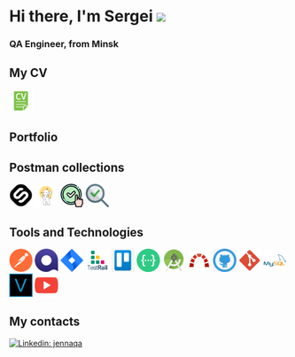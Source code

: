  # Hi there, I'm Sergei ![](https://github.com/blackcater/blackcater/raw/main/images/Hi.gif) 
### QA Engineer, from Minsk


<h2>My CV</h2>
<a href="https://rabota.by/resume/2596e9b3ff09aef1200039ed1f6d744e396173"><img src="https://github.com/SergeiAkul/SergeiAkul/blob/main/icons/CV.png" alt="https://rabota.by/resume/2596e9b3ff09aef1200039ed1f6d744e396173" style="width:42px;height:42px;"></a>

<h2>Portfolio</h2>



<h2>Postman collections</h2>
<a href="https://github.com/SergeiAkul/Postman_Collection/blob/main/Stepik.postman_collection.json"><img src="https://github.com/SergeiAkul/SergeiAkul/blob/main/icons/stepik1.png" alt="https://github.com/SergeiAkul/Postman_Collection/blob/main/Stepik.postman_collection.json" style="width:42px;height:42px;"></a>
<a href="https://github.com/SergeiAkul/Postman_Collection/blob/main/Practice%20for%20petstore.postman_collection.json"><img src="https://github.com/SergeiAkul/SergeiAkul/blob/main/icons/Collection1.png" alt="https://github.com/SergeiAkul/Postman_Collection/blob/main/Practice%20for%20petstore.postman_collection.json" style="width:42px;height:42px;"></a>
<a href="https://github.com/SergeiAkul/Postman_Collection/blob/main/Practice.postman_collection.json"><img src="https://github.com/SergeiAkul/SergeiAkul/blob/main/icons/Check1.png" alt="https://github.com/SergeiAkul/Postman_Collection/blob/main/Practice.postman_collection.json" style="width:42px;height:42px;"></a>
<a href="https://github.com/SergeiAkul/Postman_Collection/blob/main/Pet%20Base.postman_collection.json"><img src="https://github.com/SergeiAkul/SergeiAkul/blob/main/icons/check2.png" alt="https://github.com/SergeiAkul/Postman_Collection/blob/main/Pet%20Base.postman_collection.json" style="width:42px;height:42px;"></a>

<h2>Tools and Technologies</h2>
<a href="https://www.postman.com/"><img src="https://github.com/SergeiAkul/SergeiAkul/blob/main/icons/Postman.png" alt="https://www.postman.com/" style="width:42px;height:42px;"></a> 
<a href="https://www.qase.io/"><img src="https://github.com/SergeiAkul/SergeiAkul/blob/main/icons/Qase.io.png" alt="https://www.qase.io/" style="width:42px;height:42px;"></a>
<a href="https://www.atlassian.com/"><img src="https://github.com/SergeiAkul/SergeiAkul/blob/main/icons/Jira.png" alt="https://www.atlassian.com/" style="width:42px;height:42px;"></a>
<a href="https://www.gurock.com/testrail/"><img src="https://github.com/SergeiAkul/SergeiAkul/blob/main/icons/TestRail.png" alt="https://http://www.gurock.com/testrail/" style="width:42px;height:42px;"></a>
<a href="https://www.trello.com"><img src="https://github.com/SergeiAkul/SergeiAkul/blob/main/icons/Trello.png" alt="https://http://trello.com/" style="width:42px;height:42px;"></a>
<a href="https://www.swagger.io"><img src="https://github.com/SergeiAkul/SergeiAkul/blob/main/icons/swagger.png" alt="https://http://swagger.io/" style="width:42px;height:42px;"></a>
<a href="https://www.developer.android.com/studio"><img src="https://github.com/SergeiAkul/SergeiAkul/blob/main/icons/Android%20Studio.png" alt="https://wwww.developer.android.com/studio/" style="width:42px;height:42px;"></a>
<a href="https://www.redmine.org/"><img src="https://github.com/SergeiAkul/SergeiAkul/blob/main/icons/Redmine.png" alt="https://www.redmine.org/" style="width:42px;height:42px;"></a>
<a href="https://www.github.com/"><img src="https://github.com/SergeiAkul/SergeiAkul/blob/main/icons/GitHub.png" alt="https://www.github.com/" style="width:42px;height:42px;"></a>
<a href="https://git-scm.com/"><img src="https://github.com/SergeiAkul/SergeiAkul/blob/main/icons/Gitbash.png" alt="https://git-scm.com/" style="width:42px;height:42px;"></a>
<a href="https://mysql.com/"><img src="https://github.com/SergeiAkul/SergeiAkul/blob/main/icons/MySQL.png" alt="https://mysql.com/" style="width:42px;height:42px;"></a>
<a href="https://www.vegascreativesoftware.com/"><img src="https://github.com/SergeiAkul/SergeiAkul/blob/main/icons/Vegas.png" alt="https://www.vegascreativesoftware.com/" style="width:42px;height:42px;"></a>
<a href="https://youtube.com/@AkylLife"><img src="https://github.com/SergeiAkul/SergeiAkul/blob/main/icons/YouTube.png" alt="https://youtube.com/@AkylLife" style="width:42px;height:42px;"></a>


<h2>My contacts</h2>
<a href="https://linkedin.com/in/sergei-akulich-9b0056207" rel="nofollow"><img src="https://camo.githubusercontent.com/93ca47e21e17f622a41d26d599e008e4c30b8a322186f18019bc43d54f57b0c9/68747470733a2f2f696d672e736869656c64732e696f2f62616467652f2d4c696e6b6564496e2d3065373661383f7374796c653d666c61742d737175617265266c6f676f3d4c696e6b6564696e266c6f676f436f6c6f723d7768697465" alt="Linkedin: jennaqa" data-canonical-src="https://img.shields.io/badge/-LinkedIn-0e76a8?style=flat-square&amp;logo=Linkedin&amp;logoColor=white" style="max-width: 100%;"></a>


